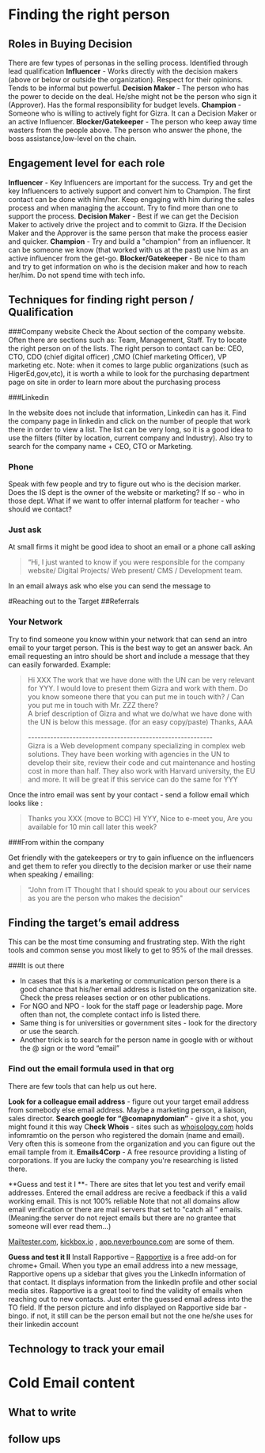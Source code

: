 


# Finding the right person 


## Roles in Buying Decision 

There are few types of personas in the selling process. Identified  through lead qualification
**Influencer** - Works directly with the decision makers (above or below or outside the organization). Respect for their opinions. Tends to be informal but powerful. 
**Decision Maker** - The person who has the power to decide on the deal. He/she might not be the person who sign it (Approver). Has the formal responsibility for budget levels.
**Champion** - Someone who is willing to actively fight for Gizra. It can a Decision Maker or  an active Influencer. 
**Blocker/Gatekeeper** - The person who keep away time wasters from the people above. The person who answer the phone, the boss assistance,low-level on the chain. 



## Engagement level for each role 
**Influencer** - Key Influencers are  important for the success. Try and get the key Influencers to actively support and convert him to Champion. The first contact can be done with him/her. Keep engaging with him during the sales process and when managing the account.  Try to find more than one to support the process. 
**Decision Maker** - Best if we can  get the Decision Maker to actively drive the project and to commit to Gizra. If the Decision Maker and the Approver is the same person that make the process easier and quicker. 
**Champion** - Try and build a "champion" from an influencer.  It can be someone we know (that worked with us at the past) use him as an active influencer  from the get-go.
**Blocker/Gatekeeper** - Be nice to tham and try to get information on who is the decision maker and how to reach her/him. Do not spend time with tech info. 


## Techniques for finding right person / Qualification 


###Company website
Check the About section of the company website. Often there are sections such as: Team, Management, Staff. Try to locate the right person on of the lists. 
The right person to contact can be: CEO, CTO, CDO (chief digital officer) ,CMO (Chief marketing Officer), VP marketing etc. 
Note: when it comes to large public organizations (such as HigerEd,gov,etc), it is worth a while to look for the purchasing department page on site in order  to learn more about the purchasing process 

 ###Linkedin
 
In the website does not include that information, Linkedin can has it. Find the company page in linkedin and click on the number of people that work there in order to view a list. The list can be very long, so it is a good idea to use the filters (filter by location, current company and Industry). Also try to search for the company name + CEO, CTO or Marketing. 


### Phone

Speak with few people and try to figure out who is the decision marker. Does the IS dept is the owner of the website or marketing? If so - who in those dept. What if we want to offer internal platform for teacher - who should we contact? 


### Just ask 	 	 	 					
At small firms it might be good idea to shoot an email or a phone call asking 
> “Hi, I just wanted to know if you were responsible for the company website/ Digital Projects/ Web present/ CMS / Development team.

In an email always ask who else you can send the message to 


#Reaching out to the Target 
##Referrals 

### Your Network

Try to find someone you know within your network that can send an intro email to your target person. This is the best way to get an answer back. 
An email requesting an intro should be short and include a message that they can easily forwarded. Example: 


> Hi XXX 
The work that we have done with the UN can be very relevant for YYY. I would love to present them Gizra and work with them.  Do you know someone there that you can put me in touch with? / Can you put me in touch with Mr. ZZZ there? 				
A brief description of Gizra and what we do/what we have done with the UN  is below this message. (for an easy copy/paste) 
Thanks, AAA <p>----------------------------------------------------------<br>
Gizra  is a Web development company specializing in complex web solutions. They have been working with agencies in the UN to develop their site, review their code and cut maintenance and hosting cost in more than half. They also work with Harvard university, the EU and more. It will be great if this service can do the same for YYY

	 


Once the intro email was sent by your contact - send a follow email which looks like : 


> Thanks you XXX (move to BCC)
HI YYY, Nice to e-meet you, Are you available for 10 min call later this week?  	 	 

###From within the company

Get friendly with the gatekeepers or try to gain influence on the  influencers and get them to refer you directly to the decision marker or use their name when speaking / emailing: 


> “John from IT Thought that I should speak to you about our services as you are the person who makes the decision" 


## Finding the target’s email address

This can be the most time consuming and frustrating step. With the right tools and common sense you most likely to get to 95% of the mail dresses. 

###It is out there
* In cases that this is a marketing or communication person there is a good chance that his/her email address is listed on the organization site. Check the press releases section or on other publications.
* For NGO and NPO - look for the staff page or leadership page.  More often than not, the complete contact info is listed there. 
* Same thing is for universities or government sites - look for the directory or use the search.
* Another trick is to search for the person name in google with or without the @ sign or the word “email” 


### Find out the email formula used in that org   

There are few tools that can help us out here. 

**Look for a colleague email address** - figure out your target email address  from somebody else email address. Maybe a marketing person, a liaison, sales director. 
**Search google for “@comapnydomian”** - give it a shot, you might found it this way
C**heck Whois** - sites such as [whoisology.com](whoisology.com) holds infomramtio on the person who registered the domain (name and email). Very often this is someone from the organization and you can figure out the email tample from it. 
**Emails4Corp**	- A free resource providing a listing of corporations. If you are lucky the company you're researching is listed there.
  

**Guess and test it I **- There are sites that let you test and verify email addresses. Entered the email address are recive a feedback if this a valid working email. This is not 100% reliable  Note that not all domains allow email verification or there are mail servers that set to "catch all ” emails.
(Meaning:the server do not reject emails but there are no grantee that someone will ever read them...) 
  
[Mailtester.com](Mailtester.com), [kickbox.io](kickbox.io) , [app.neverbounce.com](app.neverbounce.com) are some of them.

**Guess and test it II**
 Install Rapportive – [Rapportive](https://rapportive.com/) is a free add-on for chrome+ Gmail. When you type an email address into a new message, Rapportive opens up a sidebar that gives you the LinkedIn information of that contact. It displays information from the linkedIn profile and other social media sites.
Rapportive is a great tool to find the validity of emails when reaching out to new contacts. Just enter the guessed email adress into the TO field. If the person picture and info displayed on Rapportive side bar - bingo. if not, it still can be the person email but not the one he/she uses for their linkedin account 



## Technology to track your email

# Cold Email content 

## What to write 

## follow ups









